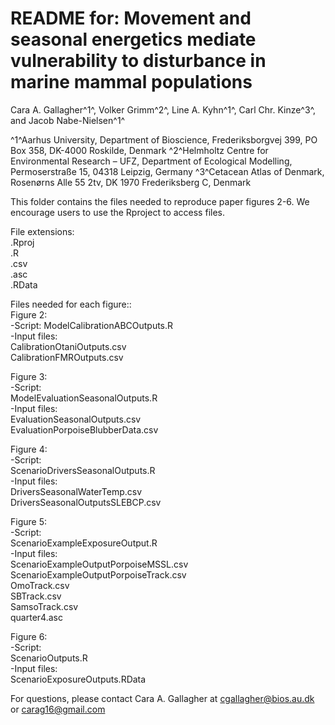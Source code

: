 # README for: Movement and seasonal energetics mediate vulnerability to disturbance in marine mammal populations

Cara A. Gallagher^1^, Volker Grimm^2^, Line A. Kyhn^1^, Carl Chr. Kinze^3^, and Jacob Nabe-Nielsen^1^

^1^Aarhus University, Department of Bioscience, Frederiksborgvej 399, PO Box 358, DK-4000 Roskilde, Denmark
^2^Helmholtz Centre for Environmental Research – UFZ, Department of Ecological Modelling, Permoserstraße 15, 04318 Leipzig, Germany
^3^Cetacean Atlas of Denmark, Rosenørns Alle 55 2tv, DK 1970 Frederiksberg C, Denmark

This folder contains the files needed to reproduce paper figures 2-6. We encourage users to use the Rproject to access files.

File extensions:   
.Rproj  
.R    
.csv      
.asc  
.RData  

Files needed for each figure::  
Figure 2:  
-Script: 
ModelCalibrationABCOutputs.R  
-Input files:  
CalibrationOtaniOutputs.csv  
CalibrationFMROutputs.csv  

Figure 3:  
-Script:  
ModelEvaluationSeasonalOutputs.R  
-Input files:  
EvaluationSeasonalOutputs.csv  
EvaluationPorpoiseBlubberData.csv  

Figure 4:  
-Script:  
ScenarioDriversSeasonalOutputs.R  
-Input files:  
DriversSeasonalWaterTemp.csv  
DriversSeasonalOutputsSLEBCP.csv  

Figure 5:  
-Script:  
ScenarioExampleExposureOutput.R  
-Input files:  
ScenarioExampleOutputPorpoiseMSSL.csv  
ScenarioExampleOutputPorpoiseTrack.csv  
OmoTrack.csv  
SBTrack.csv  
SamsoTrack.csv  
quarter4.asc  

Figure 6:  
-Script:  
ScenarioOutputs.R  
-Input files:  
ScenarioExposureOutputs.RData  


For questions, please contact Cara A. Gallagher at cgallagher@bios.au.dk or carag16@gmail.com
